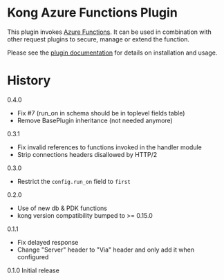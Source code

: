 # Kong Azure Functions Plugin

This plugin invokes
[Azure Functions](https://azure.microsoft.com/en-us/services/functions/).
It can be used in combination with other request plugins to secure, manage
or extend the function.

Please see the [plugin documentation](https://getkong.org/plugins/azure-functions/)
for details on installation and usage.

# History

0.4.0
- Fix #7 (run_on in schema should be in toplevel fields table)
- Remove BasePlugin inheritance (not needed anymore)

0.3.1
- Fix invalid references to functions invoked in the handler module
- Strip connections headers disallowed by HTTP/2

0.3.0
- Restrict the `config.run_on` field to `first`

0.2.0
- Use of new db & PDK functions
- kong version compatibility bumped to >= 0.15.0

0.1.1

- Fix delayed response
- Change "Server" header to "Via" header and only add it when configured

0.1.0 Initial release

